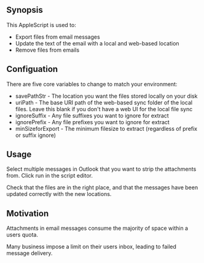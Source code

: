 ## Synopsis

This AppleScript is used to:

* Export files from email messages
* Update the text of the email with a local and web-based location
* Remove files from emails

## Configuation

There are five core variables to change to match your environment:

- savePathStr - The location you want the files stored locally on your disk
- uriPath - The base URI path of the web-based sync folder of the local files. Leave this blank if you don't have a web UI for the local file sync
- ignoreSuffix - Any file suffixes you want to ignore for extract
- ignorePrefix - Any file prefixes you want to ignore for extract
- minSizeforExport - The minimum filesize to extract (regardless of prefix or suffix ignore)

## Usage

Select multiple messages in Outlook that you want to strip the attachments from. Click run in the script editor.

Check that the files are in the right place, and that the messages have been updated correctly with the new locations.

## Motivation

Attachments in email messages consume the majority of space within a users quota.

Many business impose a limit on their users inbox, leading to failed message delivery.

